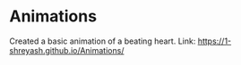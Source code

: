 # Animations
Created a basic animation of a beating heart.
Link: https://1-shreyash.github.io/Animations/

